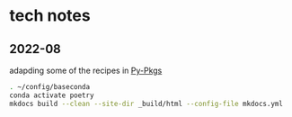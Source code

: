 # tech notes

## 2022-08

adapding some of the recipes in [Py-Pkgs](https://py-pkgs.org)

```sh
. ~/config/baseconda
conda activate poetry
mkdocs build --clean --site-dir _build/html --config-file mkdocs.yml
```

